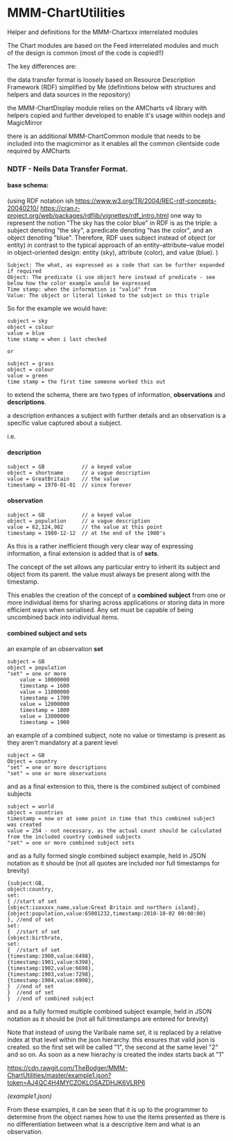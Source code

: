 # MMM-ChartUtilities
Helper and definitions for the MMM-Chartxxx interrelated modules


The Chart modules are based on the Feed interrelated modules and much of the design is common (most of the code is copied!!)

The key differences are:

the data transfer format is loosely based on Resource Description Framework (RDF) simplified by Me (definitions below with structures and helpers and data sources in the repository)

the MMM-ChartDisplay module relies on the AMCharts v4 library with helpers copied and further developed to enable it's usage within nodejs and MagicMirror

there is an additional MMM-ChartCommon module that needs to be included into the magicmirror as it enables all the common clientside code required by AMCharts


### NDTF - Neils Data Transfer Format.

#### base schema: 

(using RDF notation ish https://www.w3.org/TR/2004/REC-rdf-concepts-20040210/ https://cran.r-project.org/web/packages/rdflib/vignettes/rdf_intro.html one way to represent the notion "The sky has the color blue" in RDF is as the triple: a subject denoting "the sky", a predicate denoting "has the color", and an object denoting "blue". Therefore, RDF uses subject instead of object (or entity) in contrast to the typical approach of an entity–attribute–value model in object-oriented design: entity (sky), attribute (color), and value (blue). )

```
Subject: The what, as expressed as a code that can be further expanded if required
Object: The predicate (i use object here instead of predicate - see below how the color example would be expressed
Time stamp: when the information is "valid" from
Value: The object or literal linked to the subject in this triple
```

So for the example we would have:

```
subject = sky
object = colour
value = blue
time stamp = when i last checked

or

subject = grass
object = colour
value = green
time stamp = the first time someone worked this out
```

to extend the schema, there are two types of information, **observations** and **descriptions**.

a description enhances a subject with further details and an observation is a specific value captured about a subject.

i.e.

#### description

```
subject = GB			// a keyed value
object = shortname		// a vague description
value = GreatBritain	// the value
timestamp = 1970-01-01	// since forever
```

#### observation

```
subject = GB			// a keyed value
object = population		// a vague description
value = 62,124,982		// the value at this point
timestamp = 1980-12-12	// at the end of the 1980's
```

As this is a rather inefficient though very clear way of expressing information, a final extension is added that is of **sets**.

The concept of the set allows any particular entry to inherit its subject and object from its parent. the value must always be present along with the timestamp.

This enables the creation of the concept of a **combined subject** from one or more individual items for sharing across applications or storing data in more efficient ways when serialised. Any set must be capable of being uncombined back into individual items. 

#### combined subject and sets

an example of an observation **set**

```
subject = GB
object = population
"set" = one or more
	value = 10000000
	timestamp = 1600
	value = 11000000
	timestamp = 1700
	value = 12000000
	timestamp = 1800
	value = 13000000
	timestamp = 1900
```
an example of a combined subject, note no value or timestamp is present as they aren't mandatory at a parent level

```
subject = GB
Object = country
"set" = one or more descriptions
"set" = one or more observations
```

and as a final extension to this, there is the combined subject of combined subjects

```
subject = world
object = countries
timestamp = now or at some point in time that this combined subject was created
value = 254 - not necessary, as the actual count should be calculated from the included country combined subjects
"set" = one or more combined subject sets
```

and as a fully formed single combined subject example, held in JSON notation as it should be (not all quotes are included nor full timestamps for brevity)

```
{subject:GB, 
object:country,
set:
{ //start of set
{object:isoxxxx_name,value:Great Britain and northern island},
{object:population,value:65001232,timestamp:2010-10-02 00:00:00}
}, //end of set
set:
{  //start of set
{object:birthrate,
set:
{  //start of set
{timestamp:1900,value:6498},
{timestamp:1901,value:6398},
{timestamp:1902,value:6698},
{timestamp:1903,value:7298},
{timestamp:1904,value:6998},
}  //end of set
}  //end of set
}  //end of combined subject
```

and as a fully formed multiple combined subject example, held in JSON notation as it should be (not all full timestamps are entered for brevity)

Note that instead of using the Varibale name *set*, it is replaced by a relative index at that level within the json hierarchy. this ensures that valid json is created. so the first set will be called "1", the second at the same level "2" and so on. As soon as a new hierachy is created the index starts back at "1"


https://cdn.rawgit.com/TheBodger/MMM-ChartUtilities/master/example1.json?token=AJ4QC4H4MYCZOKLOSAZDHJK6VLRP6

*(example1.json)*


From these examples, it can be seen that it is up to the programmer to determine from the object names how to use the items presented as there is no differentiation between what is a descriptive item and what is an observation.
